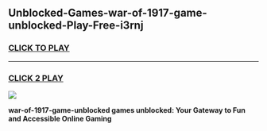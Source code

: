 
## Unblocked-Games-war-of-1917-game-unblocked-Play-Free-i3rnj
<h3>
<a href="https://premium76.site?title=war-of-1917-game-unblocked&ref=22A">CLICK TO PLAY</a></h3>
<hr>

<h3>
<a href="https://premium76.site?title=war-of-1917-game-unblocked&ref=22A">CLICK 2 PLAY</a>
  
</h3>

<a href="https://premium76.site?title=war-of-1917-game-unblocked&ref=22A"><img src="https://clearcache.store/games.png"></a>


**war-of-1917-game-unblocked games unblocked: Your Gateway to Fun and Accessible Online Gaming**
